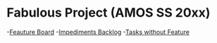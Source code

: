 # Fabulous Project (AMOS SS 20xx)
-[Feauture Board](https://github.com/users/Deepakraj8055/projects/3)
-[Impediments Backlog](https://github.com/users/Deepakraj8055/projects/5)
-[Tasks without Feature](https://github.com/users/Deepakraj8055/projects/6)
